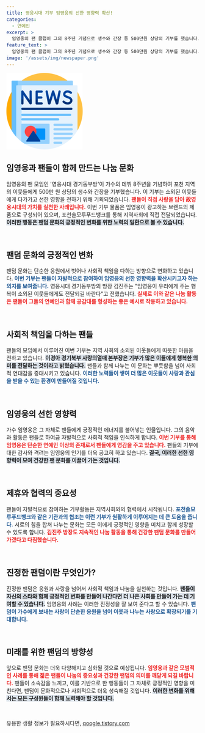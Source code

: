 ```yaml
---
title: 영웅시대 기부 임영웅의 선한 영향력 확산!
categories:
  - 연예인
excerpt: >
  임영웅의 팬 클럽이 그의 8주년 기념으로 생수와 간장 등 500만원 상당의 기부를 했습니다. 포천 지역의 어려운 이웃들에게 전달된 이번 선행은 건강한 팬덤 문화를 위한 중요한 발걸음으로 주목받고 있습니다.
feature_text: >
  임영웅의 팬 클럽이 그의 8주년 기념으로 생수와 간장 등 500만원 상당의 기부를 했습니다. 포천 지역의 어려운 이웃들에게 전달된 이번 선행은 건강한 팬덤 문화를 위한 중요한 발걸음으로 주목받고 있습니다.
image: '/assets/img/newspaper.png'
---
```


<p><img src="/assets/img/newspaper.png" alt="kimp 속보" /></p>

<h2 data-ke-size="size26">임영웅과 팬들이 함께 만드는 나눔 문화</h2>

<p data-ke-size="size16">임영웅의 팬 모임인 '영웅시대 경기동부방'이 가수의 데뷔 8주년을 기념하여 포천 지역의 이웃들에게 500만 원 상당의 생수와 간장을 기부했습니다. 이 기부는 소외된 이웃들에게 다가가고 선한 영향을 전하기 위해 기획되었습니다. <b><span style="color: #ee2323;">팬들이 직접 사랑을 담아 故영웅시대의 가치를 실천한 사례입니다.</span></b> 이번 기부 물품은 임영웅이 광고하는 브랜드의 제품으로 구성되어 있으며, 포천솔모루푸드뱅크를 통해 지역사회에 직접 전달되었습니다. <b><span style="background-color: #21538527;">이러한 행동은 팬덤 문화의 긍정적인 변화를 위한 노력의 일환으로 볼 수 있습니다.</span></b></p>

<p data-ke-size="size16">&nbsp;</p>

<h2 data-ke-size="size26">팬덤 문화의 긍정적인 변화</h2>

<p data-ke-size="size16">팬덤 문화는 단순한 응원에서 벗어나 사회적 책임을 다하는 방향으로 변화하고 있습니다. <b><span style="color: #1a5490;">이번 기부는 팬들이 자발적으로 참여하여 임영웅의 선한 영향력을 확산시키고자 하는 의지를 보여줍니다.</span></b> 영웅시대 경기동부방의 방장 김진주는 "임영웅이 우리에게 주는 행복이 소외된 이웃들에게도 전달되길 바란다"고 전했습니다. <b><span style="color: #ee2323;">실제로 이와 같은 나눔 활동은 팬들이 그들의 연예인과 함께 공감대를 형성하는 좋은 예시로 작용하고 있습니다.</span></b></p>

<p data-ke-size="size16">&nbsp;</p>

<h2 data-ke-size="size26">사회적 책임을 다하는 팬들</h2>

<p data-ke-size="size16">팬들의 모임에서 이루어진 이번 기부는 지역 사회의 소외된 이웃들에게 따뜻한 마음을 전하고 있습니다. <b><span style="background-color: #21538527;">이경아 경기북부 사랑의열매 본부장은 기부가 많은 이들에게 행복한 의미를 전달하는 것이라고 밝혔습니다.</span></b> 팬들과 함께 나누는 이 문화는 뿌듯함을 넘어 사회적 연대감을 증대시키고 있습니다. <b><span style="color: #1a5490;">이러한 노력들이 쌓여 더 많은 이웃들이 사랑과 관심을 받을 수 있는 환경이 만들어질 것입니다.</span></b></p>

<p data-ke-size="size16">&nbsp;</p>

<h2 data-ke-size="size26">임영웅의 선한 영향력</h2>

<p data-ke-size="size16">가수 임영웅은 그 자체로 팬들에게 긍정적인 에너지를 불어넣는 인물입니다. 그의 음악과 활동은 팬들로 하여금 자발적으로 사회적 책임을 인식하게 합니다. <b><span style="color: #ee2323;">이번 기부를 통해 임영웅은 단순한 연예인 이상의 존재로서 팬들에게 영감을 주고 있습니다.</span></b> 팬들의 기부에 대한 감사와 격려는 임영웅의 인기를 더욱 공고히 하고 있습니다. <b><span style="background-color: #21538527;">결국, 이러한 선한 영향력이 모여 건강한 팬 문화를 이끌어 가는 것입니다.</span></b></p>

<p data-ke-size="size16">&nbsp;</p>

<h2 data-ke-size="size26">제휴와 협력의 중요성</h2>

<p data-ke-size="size16">팬들이 자발적으로 참여하는 기부활동은 지역사회와의 협력에서 시작됩니다. <b><span style="color: #1a5490;">포천솔모루푸드뱅크와 같은 기관과의 협조는 이런 기부가 원활하게 이루어지는 데 큰 도움을 줍니다.</span></b> 서로의 힘을 합쳐 나누는 문화는 모든 이에게 긍정적인 영향을 미치고 함께 성장할 수 있도록 합니다. <b><span style="color: #ee2323;">김진주 방장도 지속적인 나눔 활동을 통해 건강한 팬덤 문화를 만들어 가겠다고 다짐했습니다.</span></b></p>

<p data-ke-size="size16">&nbsp;</p>

<h2 data-ke-size="size26">진정한 팬덤이란 무엇인가?</h2>

<p data-ke-size="size16">진정한 팬덤은 응원과 사랑을 넘어서 사회적 책임과 나눔을 실천하는 것입니다. <b><span style="background-color: #21538527;">팬들이 자신의 스타와 함께 긍정적인 변화를 만들어 나간다면 더 나은 사회를 만들어 가는 데 기여할 수 있습니다.</span></b> 임영웅의 사례는 이러한 진정성을 잘 보여 준다고 할 수 있습니다. <b><span style="color: #1a5490;">팬덤이 가수에게 보내는 사랑이 단순한 응원을 넘어 이웃과 나누는 사랑으로 확장되기를 기대합니다.</span></b></p>

<p data-ke-size="size16">&nbsp;</p>

<h2 data-ke-size="size26">미래를 위한 팬덤의 방향성</h2>

<p data-ke-size="size16">앞으로 팬덤 문화는 더욱 다양해지고 심화될 것으로 예상됩니다. <b><span style="color: #ee2323;">임영웅과 같은 모범적인 사례를 통해 젊은 팬들이 나눔의 중요성과 건강한 팬덤의 의미를 깨닫게 되길 바랍니다.</span></b> 팬들이 소속감을 느끼고, 이를 기반으로 한 행동들이 그 자체로 긍정적인 영향을 미친다면, 팬덤이 문화적으로나 사회적으로 더욱 성숙해질 것입니다. <b><span style="background-color: #21538527;">이러한 변화를 위해서는 모든 구성원들이 함께 노력해야 할 것입니다.</span></b></p>

<p data-ke-size="size16">&nbsp;</p>
유용한 생활 정보가 필요하시다면, <a href="https://qoogle.tistory.com" rel="dofollow">qoogle.tistory.com</a>


